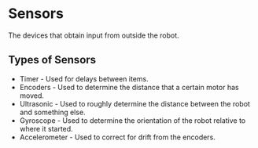 # Sensors
The devices that obtain input from outside the robot.

## Types of Sensors
* Timer - Used for delays between items.
* Encoders - Used to determine the distance that a certain motor has moved.
* Ultrasonic - Used to roughly determine the distance between the robot and something else.
* Gyroscope - Used to determine the orientation of the robot relative to where it started.
* Accelerometer - Used to correct for drift from the encoders.
